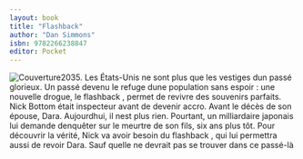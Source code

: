 ```yaml
---
layout: book
title: "Flashback"
author: "Dan Simmons"
isbn: 9782266238847
editor: Pocket
---
```


![Couverture](/img/9782266238847.jpg)2035. Les États-Unis ne sont plus que les vestiges dun passé glorieux. Un passé devenu le refuge dune population sans espoir : une nouvelle drogue, le flashback , permet de revivre des souvenirs parfaits. Nick Bottom était inspecteur avant de devenir accro. Avant le décès de son épouse, Dara. Aujourdhui, il nest plus rien. Pourtant, un milliardaire japonais lui demande denquêter sur le meurtre de son fils, six ans plus tôt. Pour découvrir la vérité, Nick va avoir besoin du flashback , qui lui permettra aussi de revoir Dara. Sauf quelle ne devrait pas se trouver dans ce passé-là